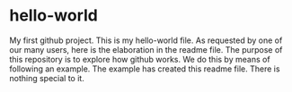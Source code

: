 # hello-world
My first github project.
This is my hello-world file.
As requested by one of our many users, here is the elaboration in the readme file. The purpose of this repository is to explore how github works. We do this by means of following an example. The example has created this readme file. There is nothing special to it.

